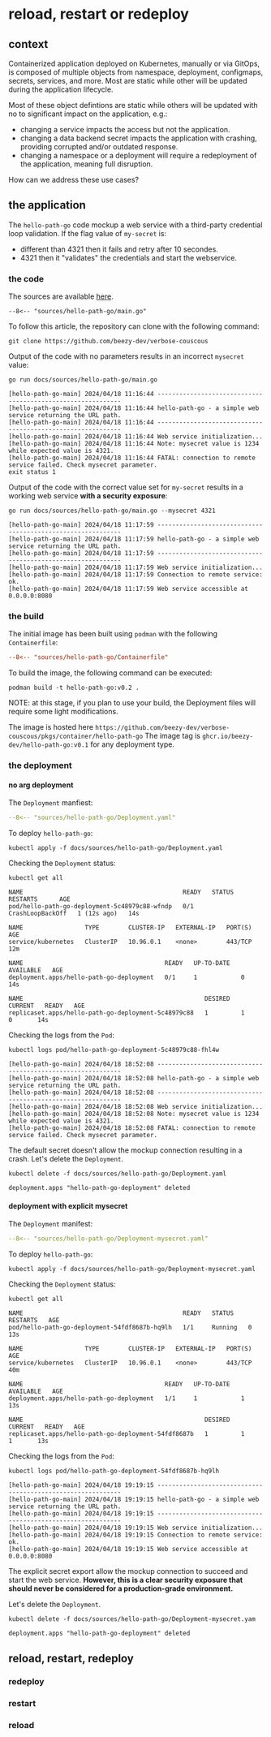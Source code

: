 # reload, restart or redeploy

## context
Containerized application deployed on Kubernetes, manually or via GitOps, is composed of multiple objects from namespace, deployment, configmaps, secrets, services, and more. Most are static while other will be updated during the application lifecycle.   

Most of these object defintions are static while others will be updated with no to significant impact on the application, e.g.:   

* changing a service impacts the access but not the application.
* changing a data backend secret impacts the application with crashing, providing corrupted and/or outdated response.  
* changing a namespace or a deployment will require a redeployment of the application, meaning full disruption. 

How can we address these use cases?

## the application

The ```hello-path-go``` code mockup a web service with a third-party credential loop validation. If the flag value of ```my-secret``` is:   

* different than 4321 then it fails and retry after 10 secondes.  
* 4321 then it "validates" the credentials and start the webservice.  

### the code 

The sources are available [here](https://github.com/beezy-dev/verbose-couscous/tree/main/docs/sources/hello-path-go).
```Golang
--8<-- "sources/hello-path-go/main.go"
```

To follow this article, the repository can clone with the following command:
```
git clone https://github.com/beezy-dev/verbose-couscous
```

Output of the code with no parameters results in an incorrect ```mysecret``` value: 
```
go run docs/sources/hello-path-go/main.go
```

```                            
[hello-path-go-main] 2024/04/18 11:16:44 ------------------------------------------------------------
[hello-path-go-main] 2024/04/18 11:16:44 hello-path-go - a simple web service returning the URL path.
[hello-path-go-main] 2024/04/18 11:16:44 ------------------------------------------------------------
[hello-path-go-main] 2024/04/18 11:16:44 Web service initialization...
[hello-path-go-main] 2024/04/18 11:16:44 Note: mysecret value is 1234 while expected value is 4321.
[hello-path-go-main] 2024/04/18 11:16:44 FATAL: connection to remote service failed. Check mysecret parameter.
exit status 1
```

Output of the code with the correct value set for ```my-secret``` results in a working web service **with a security exposure**: 
```
go run docs/sources/hello-path-go/main.go --mysecret 4321
```
```
[hello-path-go-main] 2024/04/18 11:17:59 ------------------------------------------------------------
[hello-path-go-main] 2024/04/18 11:17:59 hello-path-go - a simple web service returning the URL path.
[hello-path-go-main] 2024/04/18 11:17:59 ------------------------------------------------------------
[hello-path-go-main] 2024/04/18 11:17:59 Web service initialization...
[hello-path-go-main] 2024/04/18 11:17:59 Connection to remote service: ok.
[hello-path-go-main] 2024/04/18 11:17:59 Web service accessible at 0.0.0.0:8080
``` 

### the build

The initial image has been built using ```podman``` with the following ```Containerfile```:
```INI
--8<-- "sources/hello-path-go/Containerfile"
```

To build the image, the following command can be executed:
```
podman build -t hello-path-go:v0.2 .
```

NOTE: at this stage, if you plan to use your build, the Deployment files will require some light modifications.

The image is hosted here ```https://github.com/beezy-dev/verbose-couscous/pkgs/container/hello-path-go```
The image tag is ```ghcr.io/beezy-dev/hello-path-go:v0.1``` for any deployment type.

### the deployment

#### no arg deployment
The ```Deployment``` manfiest:
```YAML
--8<-- "sources/hello-path-go/Deployment.yaml"
```

To deploy ```hello-path-go```:
```
kubectl apply -f docs/sources/hello-path-go/Deployment.yaml
```

Checking the ```Deployment``` status:
```
kubectl get all 
```
```
NAME                                            READY   STATUS             RESTARTS      AGE
pod/hello-path-go-deployment-5c48979c88-wfndp   0/1     CrashLoopBackOff   1 (12s ago)   14s

NAME                 TYPE        CLUSTER-IP   EXTERNAL-IP   PORT(S)   AGE
service/kubernetes   ClusterIP   10.96.0.1    <none>        443/TCP   12m

NAME                                       READY   UP-TO-DATE   AVAILABLE   AGE
deployment.apps/hello-path-go-deployment   0/1     1            0           14s

NAME                                                  DESIRED   CURRENT   READY   AGE
replicaset.apps/hello-path-go-deployment-5c48979c88   1         1         0       14s
```

Checking the logs from the ```Pod```:
```
kubectl logs pod/hello-path-go-deployment-5c48979c88-fhl4w
```
```
[hello-path-go-main] 2024/04/18 18:52:08 ------------------------------------------------------------
[hello-path-go-main] 2024/04/18 18:52:08 hello-path-go - a simple web service returning the URL path.
[hello-path-go-main] 2024/04/18 18:52:08 ------------------------------------------------------------
[hello-path-go-main] 2024/04/18 18:52:08 Web service initialization...
[hello-path-go-main] 2024/04/18 18:52:08 Note: mysecret value is 1234 while expected value is 4321.
[hello-path-go-main] 2024/04/18 18:52:08 FATAL: connection to remote service failed. Check mysecret parameter.
```

The default secret doesn't allow the mockup connection resulting in a crash. Let's delete the ```Deployment```. 

```
kubectl delete -f docs/sources/hello-path-go/Deployment.yaml
```
```
deployment.apps "hello-path-go-deployment" deleted
```

#### deployment with explicit mysecret

The ```Deployment``` manifest:
```YAML
--8<-- "sources/hello-path-go/Deployment-mysecret.yaml"
```

To deploy ```hello-path-go```:
```
kubectl apply -f docs/sources/hello-path-go/Deployment-mysecret.yaml
```

Checking the ```Deployment``` status:
```
kubectl get all 
```
```
NAME                                            READY   STATUS    RESTARTS   AGE
pod/hello-path-go-deployment-54fdf8687b-hq9lh   1/1     Running   0          13s

NAME                 TYPE        CLUSTER-IP   EXTERNAL-IP   PORT(S)   AGE
service/kubernetes   ClusterIP   10.96.0.1    <none>        443/TCP   40m

NAME                                       READY   UP-TO-DATE   AVAILABLE   AGE
deployment.apps/hello-path-go-deployment   1/1     1            1           13s

NAME                                                  DESIRED   CURRENT   READY   AGE
replicaset.apps/hello-path-go-deployment-54fdf8687b   1         1         1       13s
```

Checking the logs from the ```Pod```:
```
kubectl logs pod/hello-path-go-deployment-54fdf8687b-hq9lh
```
``` 
[hello-path-go-main] 2024/04/18 19:19:15 ------------------------------------------------------------
[hello-path-go-main] 2024/04/18 19:19:15 hello-path-go - a simple web service returning the URL path.
[hello-path-go-main] 2024/04/18 19:19:15 ------------------------------------------------------------
[hello-path-go-main] 2024/04/18 19:19:15 Web service initialization...
[hello-path-go-main] 2024/04/18 19:19:15 Connection to remote service: ok.
[hello-path-go-main] 2024/04/18 19:19:15 Web service accessible at 0.0.0.0:8080
```

The explicit secret export allow the mockup connection to succeed and start the web service. **However, this is a clear security exposure that should never be considered for a production-grade environment.**

Let's delete the ```Deployment```. 

```
kubectl delete -f docs/sources/hello-path-go/Deployment-mysecret.yam
```
```
deployment.apps "hello-path-go-deployment" deleted
```


## reload, restart, redeploy 

### redeploy

### restart

### reload



